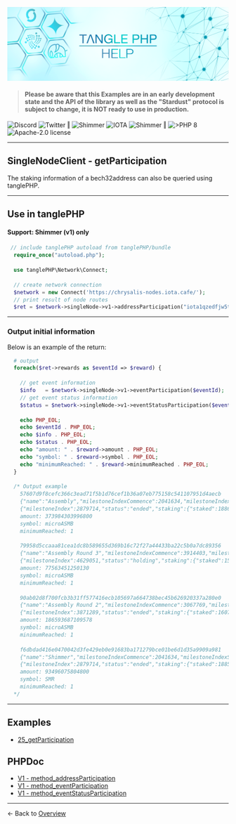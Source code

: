![](.meta/Banner.png)

> #### Please be aware that this Examples are in an early development state and the API of the library as well as the "Stardust" protocol is subject to change, it is NOT ready to use in production.

<a href="https://discord.iota.org/" style="text-decoration:none;"><img src="https://img.shields.io/badge/Discord-9cf.svg?style=social&logo=discord" alt="Discord"></a>
<a href="https://twitter.com/tanglePHP/" style="text-decoration:none;"><img src="https://img.shields.io/badge/Twitter-@tanglePHP-9cf.svg?style=social&logo=twitter" alt="Twitter"></a> ‖
<a href="https://www.tanglephp.com/" style="text-decoration:none;"><img src="https://img.shields.io/badge/tanglePHP-grey?style=flat-square&logo=tanglePHP" alt="Shimmer"></a>
<a href="https://www.iota.org/" style="text-decoration:none;"><img src="https://img.shields.io/badge/IOTA-grey?style=flat-square&logo=iota" alt="IOTA"></a>
<a href="https://www.shimmer.network/" style="text-decoration:none;"><img src="https://img.shields.io/badge/Shimmer-grey?style=flat-square&logo=shimmer" alt="Shimmer"></a> ‖
<a href="https://www.php.net/" style="text-decoration:none;"><img src="https://img.shields.io/badge/PHP->= 8.1.x-blue?style=flat-square&logo=php" alt=">PHP 8"></a>
<a href="https://github.com/iota-community/iota.php/LICENSE" style="text-decoration:none;"><img src="https://img.shields.io/badge/license-Apache--2.0-green?style=flat-square" alt="Apache-2.0 license"></a>

---

## SingleNodeClient - getParticipation

The staking information of a bech32address can also be queried using tanglePHP.

---

## Use in tanglePHP

#### Support: Shimmer (v1) only


```PHP
 // include tanglePHP autoload from tanglePHP/bundle
  require_once("autoload.php");

  use tanglePHP\Network\Connect;

  // create network connection
  $network = new Connect('https://chrysalis-nodes.iota.cafe/');
  // print result of node routes
  $ret = $network->singleNode->v1->addressParticipation("iota1qzedfjw5tzrk74kvf04cfhjkf5m3379d3v77g2xkc4um94c9qvsnqjp33kv");
```

---

### Output initial information
Below is an example of the return:

```PHP
  # output
  foreach($ret->rewards as $eventId => $reward) {
    
    // get event information
    $info   = $network->singleNode->v1->eventParticipation($eventId);
    // get event status information
    $status = $network->singleNode->v1->eventStatusParticipation($eventId);

    echo PHP_EOL;
    echo $eventId . PHP_EOL;
    echo $info . PHP_EOL;
    echo $status . PHP_EOL;
    echo "amount: " . $reward->amount . PHP_EOL;
    echo "symbol: " . $reward->symbol . PHP_EOL;
    echo "minimumReached: " . $reward->minimumReached . PHP_EOL;
  }
  
  /* Output example
    57607d9f8cefc366c3ead71f5b1d76cef1b36a07eb775158c541107951d4aecb
    {"name":"Assembly","milestoneIndexCommence":2041634,"milestoneIndexStart":2102114,"milestoneIndexEnd":2879714,"payload":{"type":1,"text":"Assembly Staking Round 1","symbol":"microASMB","numerator":4,"denominator":1000000,"requiredMinimumRewards":1000000,"additionalInfo":"Tracking the initial staking period for the token distribution of the upcoming Assembly network."},"additionalInfo":"Assembly is a permissionless, highly scalable multi-chain network to build and deploy composable smart contracts. Create. Shape. Build the future of open worlds."}
    {"milestoneIndex":2879714,"status":"ended","staking":{"staked":1886137345866695,"rewarded":5805198730725779,"symbol":"microASMB"},"checksum":"b784c0016d5edb474a605c09fb7ad3e8b1e92d9466c177bb29304b51dcb52018"}
    amount: 373984303996800
    symbol: microASMB
    minimumReached: 1
    
    79958d5ccaaa81cea1dc8b589655d369b16c72f27a44433ba22c5b0a7dc89356
    {"name":"Assembly Round 3","milestoneIndexCommence":3914403,"milestoneIndexStart":3940323,"milestoneIndexEnd":4717923,"payload":{"type":1,"text":"Assembly Staking Round 3","symbol":"microASMB","numerator":1,"denominator":1000000,"requiredMinimumRewards":1000000,"additionalInfo":"Tracking the third staking period for the token distribution of the upcoming Assembly network."},"additionalInfo":"Assembly is a permissionless, highly scalable multi-chain network to build and deploy composable smart contracts. Create. Shape. Build the future of open worlds."}
    {"milestoneIndex":4629051,"status":"holding","staking":{"staked":1534597956787362,"rewarded":907119279977506,"symbol":"microASMB"},"checksum":"bde45b26f4ec9c6a1abbeae1adfd57233b2127edaf0a77402d9b68440368ee8c"}
    amount: 77563451250130
    symbol: microASMB
    minimumReached: 1
    
    90ab02d8f700fcb3b31ff577416ecb105697a664738bec45b626920337a280e0
    {"name":"Assembly Round 2","milestoneIndexCommence":3067769,"milestoneIndexStart":3093689,"milestoneIndexEnd":3871289,"payload":{"type":1,"text":"Assembly Staking Round 2","symbol":"microASMB","numerator":2,"denominator":1000000,"requiredMinimumRewards":1000000,"additionalInfo":"Tracking the second staking period for the token distribution of the upcoming Assembly network."},"additionalInfo":"Assembly is a permissionless, highly scalable multi-chain network to build and deploy composable smart contracts. Create. Shape. Build the future of open worlds."}
    {"milestoneIndex":3871289,"status":"ended","staking":{"staked":1607110521964606,"rewarded":2387828646796566,"symbol":"microASMB"},"checksum":"2b8fd3cafbecc879da591184119a8f70dd150e0584e26d0417496d3746961254"}
    amount: 186593687109578
    symbol: microASMB
    minimumReached: 1
    
    f6dbdad416e0470042d3fe429eb0e91683ba171279bce01be6d1d35a9909a981
    {"name":"Shimmer","milestoneIndexCommence":2041634,"milestoneIndexStart":2102114,"milestoneIndexEnd":2879714,"payload":{"type":1,"text":"Shimmer Genesis Staking","symbol":"SMR","numerator":1,"denominator":1000000,"requiredMinimumRewards":10000000,"additionalInfo":"Tracking the initial token distribution of the upcoming Shimmer network."},"additionalInfo":"The incentivized staging network to advance major innovations by IOTA. Whatever happens, happens - the future of Shimmer will be up to you. Learn, build, earn and grow together."}
    {"milestoneIndex":2879714,"status":"ended","staking":{"staked":1885509698991556,"rewarded":1450910768336284,"symbol":"SMR"},"checksum":"ce2a345ece469615bc52990895e4eaecbc34adb98346fe5a60ddf8764dc5585c"}
    amount: 93496075804800
    symbol: SMR
    minimumReached: 1
  */
```

---

## Examples

+ [25_getParticipation](https://github.com/tanglePHP/examples/blob/main/src/singlenode-client/Simple/25_getParticipation.php)

## PHPDoc

+ [V1 - method_addressParticipation](https://tanglephp.com/phpdoc/classes/tanglePHP-SingleNodeClient-ConnectorV1.html#method_addressParticipation)
+ [V1 - method_eventParticipation](https://tanglephp.com/phpdoc/classes/tanglePHP-SingleNodeClient-ConnectorV1.html#method_eventParticipation)
+ [V1 - method_eventStatusParticipation](https://tanglephp.com/phpdoc/classes/tanglePHP-SingleNodeClient-ConnectorV1.html#method_eventStatusParticipation)

---

<- Back to [Overview](000_index.md)